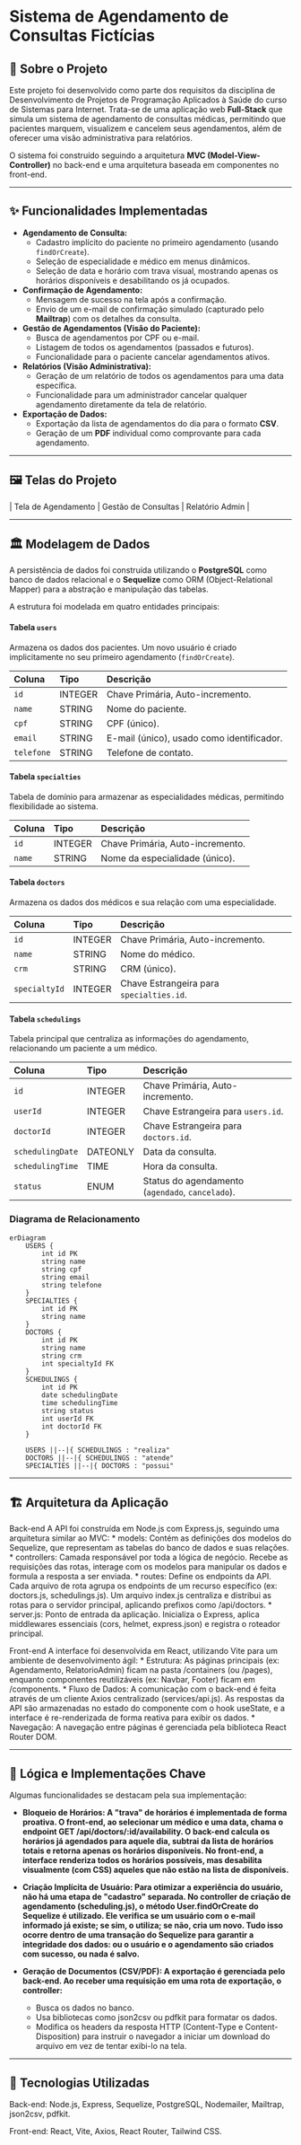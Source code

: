 #  Sistema de Agendamento de Consultas Fictícias

## 📖 Sobre o Projeto

Este projeto foi desenvolvido como parte dos requisitos da disciplina de Desenvolvimento de Projetos de Programação Aplicados à Saúde do curso de Sistemas para Internet. Trata-se de uma aplicação web **Full-Stack** que simula um sistema de agendamento de consultas médicas, permitindo que pacientes marquem, visualizem e cancelem seus agendamentos, além de oferecer uma visão administrativa para relatórios.

O sistema foi construído seguindo a arquitetura **MVC (Model-View-Controller)** no back-end e uma arquitetura baseada em componentes no front-end.

---

## ✨ Funcionalidades Implementadas

* **Agendamento de Consulta:**
    * Cadastro implícito do paciente no primeiro agendamento (usando `findOrCreate`).
    * Seleção de especialidade e médico em menus dinâmicos.
    * Seleção de data e horário com trava visual, mostrando apenas os horários disponíveis e desabilitando os já ocupados.
* **Confirmação de Agendamento:**
    * Mensagem de sucesso na tela após a confirmação.
    * Envio de um e-mail de confirmação simulado (capturado pelo **Mailtrap**) com os detalhes da consulta.
* **Gestão de Agendamentos (Visão do Paciente):**
    * Busca de agendamentos por CPF ou e-mail.
    * Listagem de todos os agendamentos (passados e futuros).
    * Funcionalidade para o paciente cancelar agendamentos ativos.
* **Relatórios (Visão Administrativa):**
    * Geração de um relatório de todos os agendamentos para uma data específica.
    * Funcionalidade para um administrador cancelar qualquer agendamento diretamente da tela de relatório.
* **Exportação de Dados:**
    * Exportação da lista de agendamentos do dia para o formato **CSV**.
    * Geração de um **PDF** individual como comprovante para cada agendamento.

---

## 🖼️ Telas do Projeto

| Tela de Agendamento | Gestão de Consultas | Relatório Admin |


---

## 🏛️ Modelagem de Dados

A persistência de dados foi construída utilizando o **PostgreSQL** como banco de dados relacional e o **Sequelize** como ORM (Object-Relational Mapper) para a abstração e manipulação das tabelas.

A estrutura foi modelada em quatro entidades principais:

#### Tabela `users`
Armazena os dados dos pacientes. Um novo usuário é criado implicitamente no seu primeiro agendamento (`findOrCreate`).

| Coluna | Tipo | Descrição |
| :--- | :--- | :--- |
| `id` | INTEGER | Chave Primária, Auto-incremento. |
| `name` | STRING | Nome do paciente. |
| `cpf` | STRING | CPF (único). |
| `email` | STRING | E-mail (único), usado como identificador. |
| `telefone` | STRING | Telefone de contato. |

#### Tabela `specialties`
Tabela de domínio para armazenar as especialidades médicas, permitindo flexibilidade ao sistema.

| Coluna | Tipo | Descrição |
| :--- | :--- | :--- |
| `id` | INTEGER | Chave Primária, Auto-incremento. |
| `name` | STRING | Nome da especialidade (único). |

#### Tabela `doctors`
Armazena os dados dos médicos e sua relação com uma especialidade.

| Coluna | Tipo | Descrição |
| :--- | :--- | :--- |
| `id` | INTEGER | Chave Primária, Auto-incremento. |
| `name` | STRING | Nome do médico. |
| `crm` | STRING | CRM (único). |
| `specialtyId` | INTEGER | Chave Estrangeira para `specialties.id`. |

#### Tabela `schedulings`
Tabela principal que centraliza as informações do agendamento, relacionando um paciente a um médico.

| Coluna | Tipo | Descrição |
| :--- | :--- | :--- |
| `id` | INTEGER | Chave Primária, Auto-incremento. |
| `userId` | INTEGER | Chave Estrangeira para `users.id`. |
| `doctorId`| INTEGER | Chave Estrangeira para `doctors.id`. |
| `schedulingDate`| DATEONLY | Data da consulta. |
| `schedulingTime`| TIME | Hora da consulta. |
| `status` | ENUM | Status do agendamento (`agendado`, `cancelado`). |

### Diagrama de Relacionamento
```mermaid
erDiagram
    USERS {
        int id PK
        string name
        string cpf
        string email
        string telefone
    }
    SPECIALTIES {
        int id PK
        string name
    }
    DOCTORS {
        int id PK
        string name
        string crm
        int specialtyId FK
    }
    SCHEDULINGS {
        int id PK
        date schedulingDate
        time schedulingTime
        string status
        int userId FK
        int doctorId FK
    }

    USERS ||--|{ SCHEDULINGS : "realiza"
    DOCTORS ||--|{ SCHEDULINGS : "atende"
    SPECIALTIES ||--|{ DOCTORS : "possui"
```

---

## 🏗️ Arquitetura da Aplicação

Back-end
   A API foi construída em Node.js com Express.js, seguindo uma arquitetura similar ao MVC:
    * models: Contém as definições dos modelos do Sequelize, que representam as tabelas do banco de dados e suas relações.
    * controllers: Camada responsável por toda a lógica de negócio. Recebe as requisições das rotas, interage com os modelos para manipular os dados e formula a resposta a ser enviada.
    * routes: Define os endpoints da API. Cada arquivo de rota agrupa os endpoints de um recurso específico (ex: doctors.js, schedulings.js). Um arquivo index.js centraliza e distribui as rotas para o servidor principal, aplicando prefixos como /api/doctors.
    * server.js: Ponto de entrada da aplicação. Inicializa o Express, aplica middlewares essenciais (cors, helmet, express.json) e registra o roteador principal.

Front-end
  A interface foi desenvolvida em React, utilizando Vite para um ambiente de desenvolvimento ágil:
    * Estrutura: As páginas principais (ex: Agendamento, RelatorioAdmin) ficam na pasta /containers (ou /pages), enquanto componentes reutilizáveis (ex: Navbar, Footer) ficam em /components.
    * Fluxo de Dados: A comunicação com o back-end é feita através de um cliente Axios centralizado (services/api.js). As respostas da API são armazenadas no estado do componente com o hook useState, e a interface é re-renderizada de forma reativa para exibir os dados.
    * Navegação: A navegação entre páginas é gerenciada pela biblioteca React Router DOM.


---

## 🧠 Lógica e Implementações Chave

Algumas funcionalidades se destacam pela sua implementação:

* **Bloqueio de Horários: A "trava" de horários é implementada de forma proativa. O front-end, ao selecionar um médico e uma data, chama o endpoint GET /api/doctors/:id/availability. O back-end calcula os horários já agendados para aquele dia, subtrai da lista de horários totais e retorna apenas os horários disponíveis. No front-end, a interface renderiza todos os horários possíveis, mas desabilita visualmente (com CSS) aqueles que não estão na lista de disponíveis.**

* **Criação Implícita de Usuário: Para otimizar a experiência do usuário, não há uma etapa de "cadastro" separada. No controller de criação de agendamento (scheduling.js), o método User.findOrCreate do Sequelize é utilizado. Ele verifica se um usuário com o e-mail informado já existe; se sim, o utiliza; se não, cria um novo. Tudo isso ocorre dentro de uma transação do Sequelize para garantir a integridade dos dados: ou o usuário e o agendamento são criados com sucesso, ou nada é salvo.**

* **Geração de Documentos (CSV/PDF): A exportação é gerenciada pelo back-end. Ao receber uma requisição em uma rota de exportação, o controller:**
    * Busca os dados no banco.
    * Usa bibliotecas como json2csv ou pdfkit para formatar os dados.
    * Modifica os headers da resposta HTTP (Content-Type e Content-Disposition) para instruir o navegador a iniciar um download do arquivo em vez de tentar exibi-lo na tela.

---

## 🚀 Tecnologias Utilizadas

  Back-end: Node.js, Express, Sequelize, PostgreSQL, Nodemailer, Mailtrap, json2csv, pdfkit.
  
  Front-end: React, Vite, Axios, React Router, Tailwind CSS.
